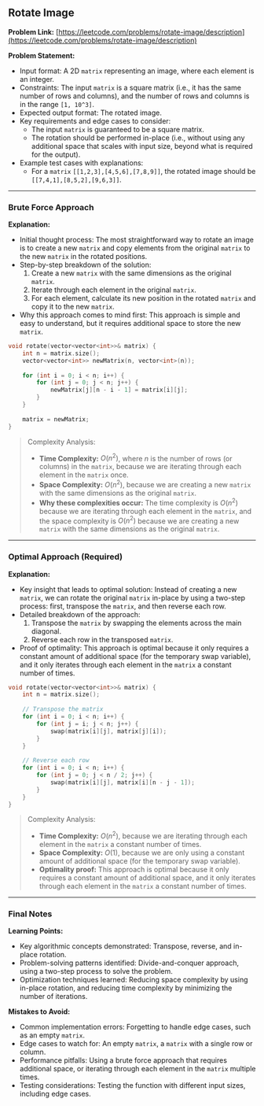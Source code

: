 ## Rotate Image
**Problem Link:** [https://leetcode.com/problems/rotate-image/description](https://leetcode.com/problems/rotate-image/description)

**Problem Statement:**
- Input format: A 2D `matrix` representing an image, where each element is an integer.
- Constraints: The input `matrix` is a square matrix (i.e., it has the same number of rows and columns), and the number of rows and columns is in the range `[1, 10^3]`.
- Expected output format: The rotated image.
- Key requirements and edge cases to consider:
  - The input `matrix` is guaranteed to be a square matrix.
  - The rotation should be performed in-place (i.e., without using any additional space that scales with input size, beyond what is required for the output).
- Example test cases with explanations:
  - For a `matrix` `[[1,2,3],[4,5,6],[7,8,9]]`, the rotated image should be `[[7,4,1],[8,5,2],[9,6,3]]`.

---

### Brute Force Approach

**Explanation:**
- Initial thought process: The most straightforward way to rotate an image is to create a new `matrix` and copy elements from the original `matrix` to the new `matrix` in the rotated positions.
- Step-by-step breakdown of the solution:
  1. Create a new `matrix` with the same dimensions as the original `matrix`.
  2. Iterate through each element in the original `matrix`.
  3. For each element, calculate its new position in the rotated `matrix` and copy it to the new `matrix`.
- Why this approach comes to mind first: This approach is simple and easy to understand, but it requires additional space to store the new `matrix`.

```cpp
void rotate(vector<vector<int>>& matrix) {
    int n = matrix.size();
    vector<vector<int>> newMatrix(n, vector<int>(n));
    
    for (int i = 0; i < n; i++) {
        for (int j = 0; j < n; j++) {
            newMatrix[j][n - i - 1] = matrix[i][j];
        }
    }
    
    matrix = newMatrix;
}
```

> Complexity Analysis:
> - **Time Complexity:** $O(n^2)$, where $n$ is the number of rows (or columns) in the `matrix`, because we are iterating through each element in the `matrix` once.
> - **Space Complexity:** $O(n^2)$, because we are creating a new `matrix` with the same dimensions as the original `matrix`.
> - **Why these complexities occur:** The time complexity is $O(n^2)$ because we are iterating through each element in the `matrix`, and the space complexity is $O(n^2)$ because we are creating a new `matrix` with the same dimensions as the original `matrix`.

---

### Optimal Approach (Required)

**Explanation:**
- Key insight that leads to optimal solution: Instead of creating a new `matrix`, we can rotate the original `matrix` in-place by using a two-step process: first, transpose the `matrix`, and then reverse each row.
- Detailed breakdown of the approach:
  1. Transpose the `matrix` by swapping the elements across the main diagonal.
  2. Reverse each row in the transposed `matrix`.
- Proof of optimality: This approach is optimal because it only requires a constant amount of additional space (for the temporary swap variable), and it only iterates through each element in the `matrix` a constant number of times.

```cpp
void rotate(vector<vector<int>>& matrix) {
    int n = matrix.size();
    
    // Transpose the matrix
    for (int i = 0; i < n; i++) {
        for (int j = i; j < n; j++) {
            swap(matrix[i][j], matrix[j][i]);
        }
    }
    
    // Reverse each row
    for (int i = 0; i < n; i++) {
        for (int j = 0; j < n / 2; j++) {
            swap(matrix[i][j], matrix[i][n - j - 1]);
        }
    }
}
```

> Complexity Analysis:
> - **Time Complexity:** $O(n^2)$, because we are iterating through each element in the `matrix` a constant number of times.
> - **Space Complexity:** $O(1)$, because we are only using a constant amount of additional space (for the temporary swap variable).
> - **Optimality proof:** This approach is optimal because it only requires a constant amount of additional space, and it only iterates through each element in the `matrix` a constant number of times.

---

### Final Notes

**Learning Points:**
- Key algorithmic concepts demonstrated: Transpose, reverse, and in-place rotation.
- Problem-solving patterns identified: Divide-and-conquer approach, using a two-step process to solve the problem.
- Optimization techniques learned: Reducing space complexity by using in-place rotation, and reducing time complexity by minimizing the number of iterations.

**Mistakes to Avoid:**
- Common implementation errors: Forgetting to handle edge cases, such as an empty `matrix`.
- Edge cases to watch for: An empty `matrix`, a `matrix` with a single row or column.
- Performance pitfalls: Using a brute force approach that requires additional space, or iterating through each element in the `matrix` multiple times.
- Testing considerations: Testing the function with different input sizes, including edge cases.